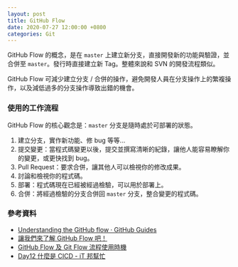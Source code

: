 ```yaml
---
layout: post
title: GitHub Flow
date: 2020-07-27 12:00:00 +0800
categories: Git
--- 
```


GitHub Flow 的概念，是在 `master` 上建立新分支，直接開發新的功能與驗證，並合併至 `master`。發行時直接建立新 Tag。整體來說和 SVN 的開發流程類似。

GitHub Flow 可減少建立分支 / 合併的操作，避免開發人員在分支操作上的繁複操作，以及減低過多的分支操作導致出錯的機會。

### 使用的工作流程

GitHub Flow 的核心觀念是：`master` 分支是隨時處於可部署的狀態。

1. 建立分支，實作新功能、修 bug 等等...
2. 提交變更：當程式碼變更以後，提交並撰寫清晰的紀錄，讓他人能容易瞭解你的變更，或更快找到 bug。
3. Pull Request：要求合併，讓其他人可以檢視你的修改成果。
4. 討論和檢視你的程式碼。
5. 部署：程式碼現在已經被經過檢驗，可以用於部署上。
6. 合併：將經過檢驗的分支合併回 `master` 分支，整合變更的程式碼。

### 參考資料

- [Understanding the GitHub flow · GitHub Guides](https://guides.github.com/introduction/flow/)
- [讓我們來了解 GitHub Flow 吧！](https://medium.com/@trylovetom/-4144caf1f1bf)
- [GitHub Flow 及 Git Flow 流程使用時機](https://blog.wu-boy.com/2017/12/github-flow-vs-git-flow/)
- [Day12 什麼是 CICD - iT 邦幫忙](https://ithelp.ithome.com.tw/articles/10219083)